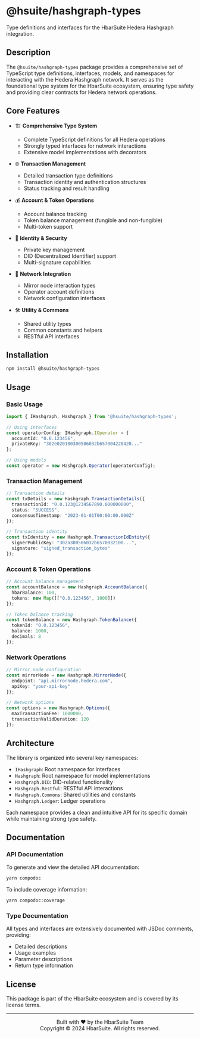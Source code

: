 # @hsuite/hashgraph-types

Type definitions and interfaces for the HbarSuite Hedera Hashgraph integration.

## Description

The `@hsuite/hashgraph-types` package provides a comprehensive set of TypeScript type definitions, interfaces, models, and namespaces for interacting with the Hedera Hashgraph network. It serves as the foundational type system for the HbarSuite ecosystem, ensuring type safety and providing clear contracts for Hedera network operations.

## Core Features

- 🏗️ **Comprehensive Type System**
  - Complete TypeScript definitions for all Hedera operations
  - Strongly typed interfaces for network interactions
  - Extensive model implementations with decorators

- 🌐 **Transaction Management**
  - Detailed transaction type definitions
  - Transaction identity and authentication structures
  - Status tracking and result handling

- 💰 **Account & Token Operations**
  - Account balance tracking
  - Token balance management (fungible and non-fungible)
  - Multi-token support

- 🔐 **Identity & Security**
  - Private key management
  - DID (Decentralized Identifier) support
  - Multi-signature capabilities

- 📡 **Network Integration**
  - Mirror node interaction types
  - Operator account definitions
  - Network configuration interfaces

- 🛠️ **Utility & Commons**
  - Shared utility types
  - Common constants and helpers
  - RESTful API interfaces

## Installation

```bash
npm install @hsuite/hashgraph-types
```

## Usage

### Basic Usage

```typescript
import { IHashgraph, Hashgraph } from '@hsuite/hashgraph-types';

// Using interfaces
const operatorConfig: IHashgraph.IOperator = {
  accountId: "0.0.123456",
  privateKey: "302e020100300506032b657004220420..."
};

// Using models
const operator = new Hashgraph.Operator(operatorConfig);
```

### Transaction Management

```typescript
// Transaction details
const txDetails = new Hashgraph.TransactionDetails({
  transactionId: "0.0.123@1234567890.000000000",
  status: "SUCCESS",
  consensusTimestamp: "2023-01-01T00:00:00.000Z"
});

// Transaction identity
const txIdentity = new Hashgraph.TransactionIdEntity({
  signerPublicKey: "302a300506032b6570032100...",
  signature: "signed_transaction_bytes"
});
```

### Account & Token Operations

```typescript
// Account balance management
const accountBalance = new Hashgraph.AccountBalance({
  hbarBalance: 100,
  tokens: new Map([["0.0.123456", 1000]])
});

// Token balance tracking
const tokenBalance = new Hashgraph.TokenBalance({
  tokenId: "0.0.123456",
  balance: 1000,
  decimals: 8
});
```

### Network Operations

```typescript
// Mirror node configuration
const mirrorNode = new Hashgraph.MirrorNode({
  endpoint: "api.mirrornode.hedera.com",
  apiKey: "your-api-key"
});

// Network options
const options = new Hashgraph.Options({
  maxTransactionFee: 1000000,
  transactionValidDuration: 120
});
```

## Architecture

The library is organized into several key namespaces:

- `IHashgraph`: Root namespace for interfaces
- `Hashgraph`: Root namespace for model implementations
- `Hashgraph.DID`: DID-related functionality
- `Hashgraph.Restful`: RESTful API interactions
- `Hashgraph.Commons`: Shared utilities and constants
- `Hashgraph.Ledger`: Ledger operations

Each namespace provides a clean and intuitive API for its specific domain while maintaining strong type safety.

## Documentation

### API Documentation

To generate and view the detailed API documentation:

```bash
yarn compodoc
```

To include coverage information:

```bash
yarn compodoc:coverage
```

### Type Documentation

All types and interfaces are extensively documented with JSDoc comments, providing:
- Detailed descriptions
- Usage examples
- Parameter descriptions
- Return type information

## License

This package is part of the HbarSuite ecosystem and is covered by its license terms.

---

<p align="center">
  Built with ❤️ by the HbarSuite Team<br>
  Copyright © 2024 HbarSuite. All rights reserved.
</p>